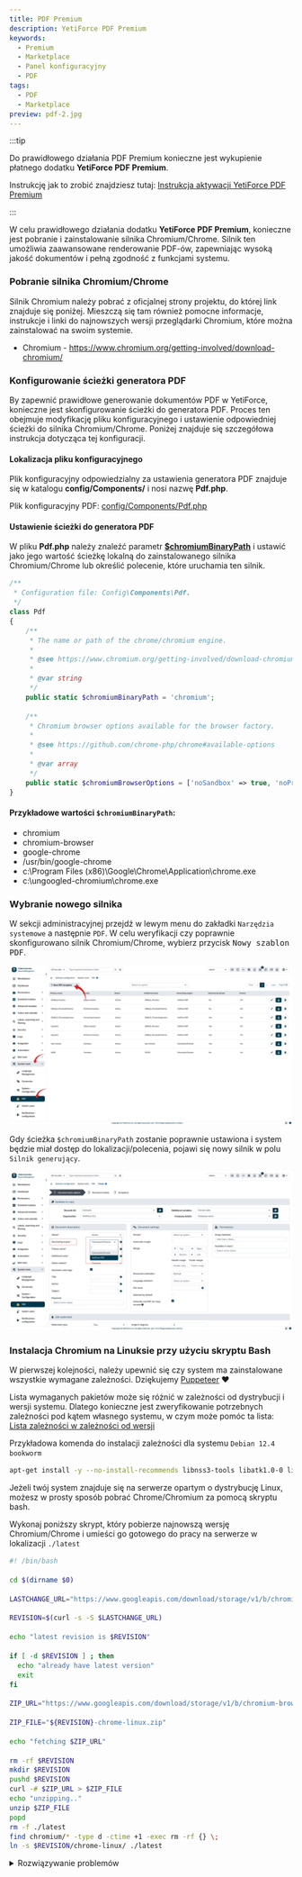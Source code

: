 ```yaml
---
title: PDF Premium
description: YetiForce PDF Premium
keywords:
  - Premium
  - Marketplace
  - Panel konfiguracyjny
  - PDF
tags:
  - PDF
  - Marketplace
preview: pdf-2.jpg
---
```

:::tip

Do prawidłowego działania PDF Premium konieczne jest wykupienie płatnego dodatku **YetiForce PDF Premium**.

Instrukcję jak to zrobić znajdziesz tutaj: [Instrukcja aktywacji YetiForce PDF Premium](/administrator-guides/marketplace/addons/YetiForce-pdf-premium/)

:::


W celu prawidłowego działania dodatku **YetiForce PDF Premium**, konieczne jest pobranie i zainstalowanie silnika Chromium/Chrome. Silnik ten umożliwia zaawansowane renderowanie PDF-ów, zapewniając wysoką jakość dokumentów i pełną zgodność z funkcjami systemu.

### Pobranie silnika Chromium/Chrome

Silnik Chromium należy pobrać z oficjalnej strony projektu, do której link znajduje się poniżej. Mieszczą się tam również pomocne informacje, instrukcje i linki do najnowszych wersji przeglądarki Chromium, które można zainstalować na swoim systemie.

- Chromium - https://www.chromium.org/getting-involved/download-chromium/

### Konfigurowanie ścieżki generatora PDF

By zapewnić prawidłowe generowanie dokumentów PDF w YetiForce, konieczne jest skonfigurowanie ścieżki do generatora PDF. Proces ten obejmuje modyfikację pliku konfiguracyjnego i ustawienie odpowiedniej ścieżki do silnika Chromium/Chrome. Poniżej znajduje się szczegółowa instrukcja dotycząca tej konfiguracji.

#### Lokalizacja pliku konfiguracyjnego

Plik konfiguracyjny odpowiedzialny za ustawienia generatora PDF znajduje się w katalogu **config/Components/** i nosi nazwę **Pdf.php**.

Plik konfiguracyjny PDF: [config/Components/Pdf.php](https://doc.yetiforce.com/code/classes/Config-Components-Pdf.html)

#### Ustawienie ścieżki do generatora PDF

W pliku **Pdf.php** należy znaleźć parametr **[$chromiumBinaryPath](https://doc.yetiforce.com/code/classes/Config-Components-Pdf.html#property_chromiumBinaryPath)** i ustawić jako jego wartość ścieżkę lokalną do zainstalowanego silnika Chromium/Chrome lub określić polecenie, które uruchamia ten silnik.


```php
/**
 * Configuration file: Config\Components\Pdf.
 */
class Pdf
{
    /**
     * The name or path of the chrome/chromium engine.
     *
     * @see https://www.chromium.org/getting-involved/download-chromium
     *
     * @var string
     */
    public static $chromiumBinaryPath = 'chromium';

    /**
     * Chromium browser options available for the browser factory.
     *
     * @see https://github.com/chrome-php/chrome#available-options
     *
     * @var array
     */
    public static $chromiumBrowserOptions = ['noSandbox' => true, 'noProxyServer' => true];
}
```

#### Przykładowe wartości `$chromiumBinaryPath`:

- chromium
- chromium-browser
- google-chrome
- /usr/bin/google-chrome
- c:\Program Files (x86)\Google\Chrome\Application\chrome.exe
- c:\ungoogled-chromium\chrome.exe

### Wybranie nowego silnika

W sekcji administracyjnej przejdź w lewym menu do zakładki  ```Narzędzia systemowe``` a następnie ```PDF```. W celu weryfikacji czy poprawnie skonfigurowano silnik Chromium/Chrome, wybierz przycisk <kbd>Nowy szablon PDF</kbd>.

![pdf-1.jpg](pdf-1.jpg)

Gdy ścieżka `$chromiumBinaryPath` zostanie poprawnie ustawiona i system będzie miał dostęp do lokalizacji/polecenia, pojawi się nowy silnik w polu ```Silnik generujący```.

![pdf-2.jpg](pdf-2.jpg)

### Instalacja Chromium na Linuksie przy użyciu skryptu Bash

W pierwszej kolejności, należy upewnić się czy system ma zainstalowane wszystkie wymagane zależności. Dziękujemy [Puppeteer](https://github.com/puppeteer/puppeteer/blob/main/docs/troubleshooting.md#chrome-headless-doesnt-launch-on-unix) ❤

Lista wymaganych pakietów może się różnić w zależności od dystrybucji i wersji systemu. Dlatego konieczne jest zweryfikowanie potrzebnych zależności pod kątem własnego systemu, w czym może pomóc ta lista: [Lista zależności w zależności od wersji](https://source.chromium.org/chromium/chromium/src/+/main:chrome/installer/linux/debian/dist_package_versions.json)

Przykładowa komenda do instalacji zależności dla systemu ```Debian 12.4 bookworm```

```bash
apt-get install -y --no-install-recommends libnss3-tools libatk1.0-0 libatk-bridge2.0-0 libdrm-dev libxkbcommon-dev libxcomposite1 libxdamage1 libxfixes3 libxrandr2 libgbm-dev libasound2 libcups2 libpango-1.0-0 libcairo2
```

Jeżeli twój system znajduje się na serwerze opartym o dystrybucję Linux, możesz w prosty sposób pobrać Chrome/Chromium za pomocą skryptu bash.

Wykonaj poniższy skrypt, który pobierze najnowszą wersję Chromium/Chrome i umieści go gotowego do pracy na serwerze w lokalizacji ```./latest```

```bash
#! /bin/bash

cd $(dirname $0)

LASTCHANGE_URL="https://www.googleapis.com/download/storage/v1/b/chromium-browser-snapshots/o/Linux_x64%2FLAST_CHANGE?alt=media"

REVISION=$(curl -s -S $LASTCHANGE_URL)

echo "latest revision is $REVISION"

if [ -d $REVISION ] ; then
  echo "already have latest version"
  exit
fi

ZIP_URL="https://www.googleapis.com/download/storage/v1/b/chromium-browser-snapshots/o/Linux_x64%2F$REVISION%2Fchrome-linux.zip?alt=media"

ZIP_FILE="${REVISION}-chrome-linux.zip"

echo "fetching $ZIP_URL"

rm -rf $REVISION
mkdir $REVISION
pushd $REVISION
curl -# $ZIP_URL > $ZIP_FILE
echo "unzipping.."
unzip $ZIP_FILE
popd
rm -f ./latest
find chromium/* -type d -ctime +1 -exec rm -rf {} \;
ln -s $REVISION/chrome-linux/ ./latest
```

<details>
  <summary>Rozwiązywanie problemów</summary>

- [#290](https://github.com/puppeteer/puppeteer/issues/290) - Debian <br/>
- [#391](https://github.com/puppeteer/puppeteer/issues/391) - CentOS <br/>
- [#379](https://github.com/puppeteer/puppeteer/issues/379) - Alpine <br/>

</details>